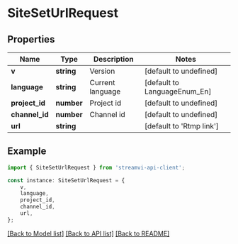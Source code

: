 # SiteSetUrlRequest


## Properties

Name | Type | Description | Notes
------------ | ------------- | ------------- | -------------
**v** | **string** | Version | [default to undefined]
**language** | **string** | Current language | [default to LanguageEnum_En]
**project_id** | **number** | Project id | [default to undefined]
**channel_id** | **number** | Channel id | [default to undefined]
**url** | **string** |  | [default to 'Rtmp link']

## Example

```typescript
import { SiteSetUrlRequest } from 'streamvi-api-client';

const instance: SiteSetUrlRequest = {
    v,
    language,
    project_id,
    channel_id,
    url,
};
```

[[Back to Model list]](../README.md#documentation-for-models) [[Back to API list]](../README.md#documentation-for-api-endpoints) [[Back to README]](../README.md)
